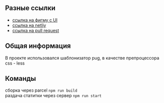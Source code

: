 ##  Разные ссылки
* [ссылка на фигму с UI](https://www.figma.com/file/0E1vENv1yePwxfoCEqIZU0/Untitled?node-id=0%3A1)
* [ссылка на netliy](https://jocular-biscotti-29151e.netlify.app/)
* [ссылка на pull request](https://github.com/Melekh11/middle.messenger.praktikum.yandex/pull/2#partial-pull-merging)

## Общая информация
В проекте использовался шаблонизатор pug, в качестве препроцессора css - less

## Команды
сборка через parcel `npm run build`  
раздача статитки через сервер `npm run start`